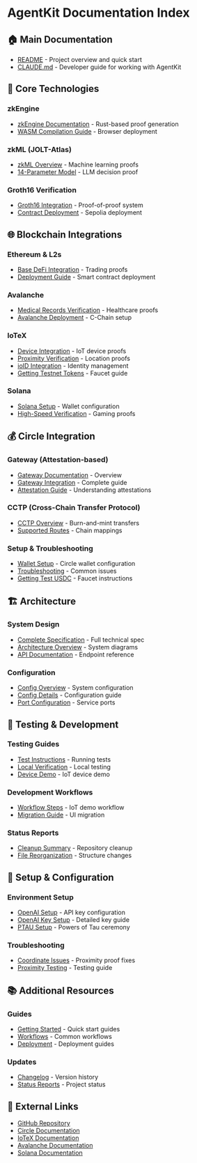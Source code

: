 # AgentKit Documentation Index

## 🏠 Main Documentation
- [README](../README.md) - Project overview and quick start
- [CLAUDE.md](../CLAUDE.md) - Developer guide for working with AgentKit

## 🎯 Core Technologies

### zkEngine
- [zkEngine Documentation](../zkengine/README.md) - Rust-based proof generation
- [WASM Compilation Guide](../zkengine/wasm/README.md) - Browser deployment

### zkML (JOLT-Atlas)
- [zkML Overview](../zkml/README.md) - Machine learning proofs
- [14-Parameter Model](../api/zkml-llm-decision-backend.js) - LLM decision proof

### Groth16 Verification
- [Groth16 Integration](deployment/groth16-deployment.md) - Proof-of-proof system
- [Contract Deployment](../deployments/groth16-verifier.json) - Sepolia deployment

## 🌐 Blockchain Integrations

### Ethereum & L2s
- [Base DeFi Integration](AI_PREDICTION_BASE_EXAMPLE.md) - Trading proofs
- [Deployment Guide](DEPLOY_AI_COMMITMENT_GUIDE.md) - Smart contract deployment

### Avalanche
- [Medical Records Verification](../contracts/MedicalRecordsIntegrity_Avalanche.sol) - Healthcare proofs
- [Avalanche Deployment](deployment/avalanche-deployment.md) - C-Chain setup

### IoTeX
- [Device Integration](IOTEX_DEVICE_INTEGRATION.md) - IoT device proofs
- [Proximity Verification](PROXIMITY_CIRCUIT_INTEGRATION.md) - Location proofs
- [ioID Integration](IOID_INTEGRATION.md) - Identity management
- [Getting Testnet Tokens](GET_IOTEX_TESTNET_TOKENS.md) - Faucet guide

### Solana
- [Solana Setup](SOLFLARE_SETUP.md) - Wallet configuration
- [High-Speed Verification](../api/solana-game-backend.js) - Gaming proofs

## 💰 Circle Integration

### Gateway (Attestation-based)
- [Gateway Documentation](../circle/gateway/README.md) - Overview
- [Gateway Integration](../circle/gateway/docs/GATEWAY_INTEGRATION_COMPLETE.md) - Complete guide
- [Attestation Guide](CIRCLE_GATEWAY_ATTESTATION.md) - Understanding attestations

### CCTP (Cross-Chain Transfer Protocol)
- [CCTP Overview](../circle/cctp/README.md) - Burn-and-mint transfers
- [Supported Routes](../circle/cctp/routes.md) - Chain mappings

### Setup & Troubleshooting
- [Wallet Setup](CIRCLE_WALLET_SETUP.md) - Circle wallet configuration
- [Troubleshooting](CIRCLE_TROUBLESHOOTING.md) - Common issues
- [Getting Test USDC](GET_TEST_USDC.md) - Faucet instructions

## 🏗️ Architecture

### System Design
- [Complete Specification](VERIFIABLE_AGENT_KIT_COMPLETE_SPEC.md) - Full technical spec
- [Architecture Overview](architecture/) - System diagrams
- [API Documentation](API_DOCUMENTATION.md) - Endpoint reference

### Configuration
- [Config Overview](CONFIG_SUMMARY.md) - System configuration
- [Config Details](CONFIG_README.md) - Configuration guide
- [Port Configuration](PORT_CONFIGURATION.md) - Service ports

## 🧪 Testing & Development

### Testing Guides
- [Test Instructions](README_test_instructions.md) - Running tests
- [Local Verification](LOCAL_VERIFICATION_TEST_GUIDE.md) - Local testing
- [Device Demo](README_DEVICE_DEMO.md) - IoT device demo

### Development Workflows
- [Workflow Steps](IOT_DEMO_WORKFLOW_STEPS.md) - IoT demo workflow
- [Migration Guide](MIGRATION_TO_CLEAN_UI.md) - UI migration

### Status Reports
- [Cleanup Summary](CLEANUP_SUMMARY_20250729.md) - Repository cleanup
- [File Reorganization](FILE_REORGANIZATION.md) - Structure changes

## 🔧 Setup & Configuration

### Environment Setup
- [OpenAI Setup](OPENAI_SETUP.md) - API key configuration
- [OpenAI Key Setup](OPENAI_KEY_SETUP.md) - Detailed key guide
- [PTAU Setup](SETUP_PTAU.md) - Powers of Tau ceremony

### Troubleshooting
- [Coordinate Issues](coordinate-issue-summary.md) - Proximity proof fixes
- [Proximity Testing](proximity-proof-testing.md) - Testing guide

## 📚 Additional Resources

### Guides
- [Getting Started](getting-started/) - Quick start guides
- [Workflows](workflows/) - Common workflows
- [Deployment](deployment/) - Deployment guides

### Updates
- [Changelog](CHANGELOG.md) - Version history
- [Status Reports](status-reports/) - Project status

## 🔗 External Links
- [GitHub Repository](https://github.com/hshadab/agentkit)
- [Circle Documentation](https://developers.circle.com)
- [IoTeX Documentation](https://docs.iotex.io)
- [Avalanche Documentation](https://docs.avax.network)
- [Solana Documentation](https://docs.solana.com)